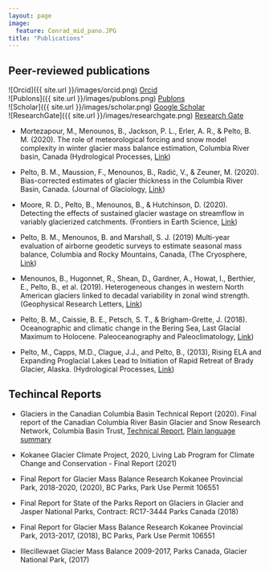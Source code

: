 ```yaml
---
layout: page
image:
  feature: Conrad_mid_pano.JPG
title: "Publications"
---
```


## Peer-reviewed publications

![Orcid]({{ site.url }}/images/orcid.png) [Orcid](https://orcid.org/0000-0002-3488-3599)   
![Publons]({{ site.url }}/images/publons.png) [Publons](https://publons.com/researcher/4108388/ben-pelto/)   
![Scholar]({{ site.url }}/images/scholar.png) [Google Scholar](https://scholar.google.ca/citations?user=aadGZFMAAAAJ&hl=en&oi=ao)   
![ResearchGate]({{ site.url }}/images/researchgate.png) [Research Gate](https://www.researchgate.net/profile/Ben_Pelto)   


* Mortezapour, M., Menounos, B., Jackson, P. L., Erler, A. R., & Pelto, B. M. (2020). The role of meteorological forcing and snow model complexity in winter glacier mass balance estimation, Columbia River basin, Canada (Hydrological Processes, [Link](https://doi.org/10.1002/hyp.13929))

* Pelto, B. M., Maussion, F., Menounos, B., Radić, V., & Zeuner, M. (2020). Bias-corrected estimates of glacier thickness in the Columbia River Basin, Canada. (Journal of Glaciology, [Link](https://www.cambridge.org/core/journals/journal-of-glaciology/article/biascorrected-estimates-of-glacier-thickness-in-the-columbia-river-basin-canada/E8DCB7FAF1A5DF21CC529ADA6844B1B4))

* Moore, R. D., Pelto, B., Menounos, B., & Hutchinson, D. (2020). Detecting the effects of sustained glacier wastage on streamflow in variably glacierized catchments. (Frontiers in Earth Science, [Link](https://doi.org/10.3389/feart.2020.00136))

* Pelto, B. M., Menounos, B. and Marshall, S. J. (2019) Multi-year evaluation of airborne geodetic surveys to estimate seasonal mass balance, Columbia and Rocky Mountains, Canada, (The Cryosphere, [Link](https://tc.copernicus.org/articles/13/1709/2019/))

* Menounos, B., Hugonnet, R., Shean, D., Gardner, A., Howat, I., Berthier, E., Pelto, B., et al. (2019). Heterogeneous changes in western North American glaciers linked to decadal variability in zonal wind strength. (Geophysical Research Letters, [Link](https://agupubs.onlinelibrary.wiley.com/doi/full/10.1029/2018GL080942))

* Pelto, B. M., Caissie, B. E., Petsch, S. T., & Brigham-Grette, J. (2018). Oceanographic and climatic change in the Bering Sea, Last Glacial Maximum to Holocene. Paleoceanography and Paleoclimatology, [Link](https://doi.org/10.1002/2017PA003265)) 

* Pelto, M., Capps, M.D., Clague, J.J., and Pelto, B., (2013), Rising ELA and Expanding Proglacial Lakes Lead to Initiation of Rapid Retreat of Brady Glacier, Alaska. (Hydrological Processes, [Link](https://onlinelibrary.wiley.com/doi/abs/10.1002/hyp.9913)) 

## Techincal Reports

* Glaciers in the Canadian Columbia Basin Technical Report (2020). Final report of the Canadian Columbia River Basin Glacier and Snow Research Network, Columbia Basin Trust, [Technical Report](https://ourtrust.org/?ddownload=19532), [Plain language summary](https://ourtrust.org/?ddownload=18066) 

* Kokanee Glacier Climate Project, 2020, Living Lab Program for Climate Change and Conservation - Final Report (2021)
 
* Final Report for Glacier Mass Balance Research Kokanee Provincial Park, 2018-2020, (2020), BC Parks, Park Use Permit 106551

* Final Report for State of the Parks Report on Glaciers in Glacier and Jasper National Parks, Contract: RC17-3444 Parks Canada (2018) 

* Final Report for Glacier Mass Balance Research Kokanee Provincial Park, 2013-2017, (2018), BC Parks, Park Use Permit 106551

* Illecillewaet Glacier Mass Balance 2009-2017, Parks Canada, Glacier National Park, (2017)



